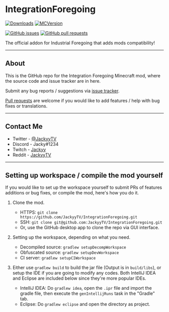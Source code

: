 # IntegrationForegoing

[![Downloads](http://cf.way2muchnoise.eu/full_integration-foregoing_downloads.svg)](https://minecraft.curseforge.com/projects/integration-foregoing) [![MCVersion](http://cf.way2muchnoise.eu/versions/integration-foregoing.svg)](https://minecraft.curseforge.com/projects/integration-foregoing/files)

[![GitHub issues](https://img.shields.io/github/issues/JackyyTV/IntegrationForegoing.svg)](https://github.com/JackyyTV/IntegrationForegoing/issues) [![GitHub pull requests](https://img.shields.io/github/issues-pr/JackyyTV/IntegrationForegoing.svg)](https://github.com/JackyyTV/IntegrationForegoing/pulls)

The official addon for Industrial Foregoing that adds mods compatibility!

---

## About

This is the GitHub repo for the Integration Foregoing Minecraft mod, where the source code and issue tracker are in here.

Submit any bug reports / suggestions via [issue tracker](https://github.com/JackyyTV/IntegrationForegoing/issues).

[Pull requests](https://github.com/JackyyTV/IntegrationForegoing/pulls) are welcome if you would like to add features / help with bug fixes or translations.

---

## Contact Me

- Twitter - [@JackyyTV](https://twitter.com/JackyyTV)
- Discord - Jacky#1234
- Twitch - [Jackyy](https://www.twitch.tv/jackyy)
- Reddit - [JackyyTV](https://www.reddit.com/message/compose/?to=JackyyTV)

---

## Setting up workspace / compile the mod yourself

If you would like to set up the workspace yourself to submit PRs of features additions or bug fixes, or compile the mod, here's how you do it.

1. Clone the mod.
    - HTTPS: `git clone https://github.com/JackyyTV/IntegrationForegoing.git`
    - SSH: `git clone git@github.com:JackyyTV/IntegrationForegoing.git`
    - Or, use the GitHub desktop app to clone the repo via GUI interface.

2. Setting up the workspace, depending on what you need.
    - Decompiled source: `gradlew setupDecompWorkspace`
    - Obfuscated source: `gradlew setupDevWorkspace`
    - CI server: `gradlew setupCIWorkspace`
    
3. Either use `gradlew build` to build the jar file (Output is in `build/libs`), or setup the IDE if you are going to modify any codes. Both IntelliJ IDEA and Eclipse are included below since they're more popular IDEs.
    - IntelliJ IDEA: Do `gradlew idea`, open the `.ipr` file and import the gradle file, then execute the `genIntellijRuns` task in the "Gradle" tab.
    - Eclipse: Do `gradlew eclipse` and open the directory as project.
